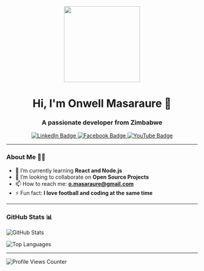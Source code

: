 <div id="header" align="center">
  <img src="https://media.giphy.com/media/M9gbBd9nbDrOTu1Mqx/giphy.gif" width="200"/>
  <h1>Hi, I'm Onwell Masaraure 👋</h1>
  <h3>A passionate developer from Zimbabwe</h3>
</div>

<div id="badges" align="center">
<a href="https://www.linkedin.com/today/author/onwell-masaraure-b14200130">
  <img src="https://img.shields.io/badge/LinkedIn-blue?style=for-the-badge&logo=linkedin&logoColor=white" alt="LinkedIn Badge"/>
</a>
<a href="https://www.facebook.com/smugsolutions/">
  <img src="https://img.shields.io/badge/Facebook-blue?style=for-the-badge&logo=facebook&logoColor=white" alt="Facebook Badge"/>
</a>

  <a href="#">
    <img src="https://img.shields.io/badge/YouTube-red?style=for-the-badge&logo=youtube&logoColor=white" alt="YouTube Badge"/>
  </a>
</div>

---

### About Me 👨‍💻
- 🌱 I’m currently learning **React and Node.js**
- 👯 I’m looking to collaborate on **Open Source Projects**
- 📫 How to reach me: **o.masaraure@gmail.com**
- ⚡ Fun fact: **I love football and coding at the same time**

---

### GitHub Stats 📊
![GitHub Stats](https://github-readme-stats.vercel.app/api?username=onwell&show_icons=true&theme=radical)

![Top Languages](https://github-readme-stats.vercel.app/api/top-langs/?username=onwell&layout=compact&theme=radical)

---

<img src="https://komarev.com/ghpvc/?username=Onwell&style=flat-square&color=blue" alt="Profile Views Counter"/>
